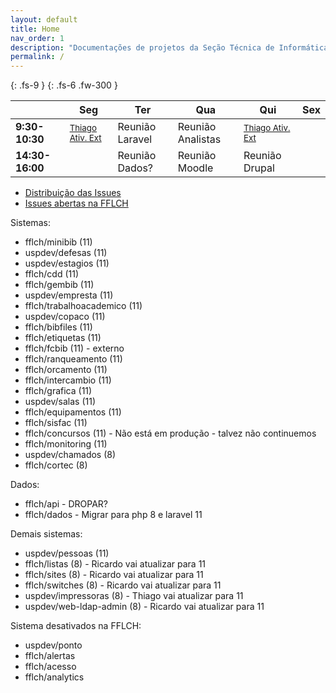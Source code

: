 ```yaml
---
layout: default
title: Home
nav_order: 1
description: "Documentações de projetos da Seção Técnica de Informática da FFLCH"
permalink: /
---
```


{: .fs-9 }
{: .fs-6 .fw-300 }

<table><thead>
  <tr>
    <th></th>
    <th>Seg</th>
    <th>Ter</th>
    <th>Qua</th>
    <th>Qui</th>
    <th>Sex</th>
  </tr></thead>
<tbody>
  <tr>
    <td><b>9:30-10:30</b></td>
    <td><small><u>Thiago Ativ. Ext</u></small></td>
    <td>Reunião Laravel</td>
    <td>Reunião Analistas</td>
    <td><small><u>Thiago Ativ. Ext</u></small></td>
    <td></td>
  </tr>
  <tr>
    <td><b>14:30-16:00</b></td>
    <td></td>
    <td>Reunião Dados?</td>
    <td>Reunião Moodle</td>
    <td>Reunião Drupal</td>
    <td></td>
  </tr>
</tbody>
</table>

- [Distribuição das Issues](https://github.com/orgs/fflch/projects/15/)
- [Issues abertas na FFLCH](https://github.com/search?q=org%3Afflch+is%3Aissue+is%3Aopen&type=issues)

Sistemas:

- fflch/minibib (11)
- uspdev/defesas (11)
- uspdev/estagios (11)
- fflch/cdd (11)
- fflch/gembib (11)
- uspdev/empresta (11)
- fflch/trabalhoacademico (11)
- uspdev/copaco (11)
- fflch/bibfiles (11)
- fflch/etiquetas (11)
- fflch/fcbib (11) - externo
- fflch/ranqueamento (11)
- fflch/orcamento (11)
- fflch/intercambio (11)
- fflch/grafica (11)
- uspdev/salas (11)
- fflch/equipamentos (11)
- fflch/sisfac (11)
- fflch/concursos (11) - Não está em produção - talvez não continuemos
- fflch/monitoring (11)
- uspdev/chamados (8)
- fflch/cortec (8) 

Dados:

- fflch/api - DROPAR?
- fflch/dados - Migrar para php 8 e laravel 11

Demais sistemas:

- uspdev/pessoas (11)
- fflch/listas (8) -  Ricardo vai atualizar para 11
- fflch/sites (8) -  Ricardo vai atualizar para 11
- fflch/switches (8) -  Ricardo vai atualizar para 11
- uspdev/impressoras (8) - Thiago vai atualizar para 11
- uspdev/web-ldap-admin (8) - Ricardo vai atualizar para 11

Sistema desativados na FFLCH:

- uspdev/ponto
- fflch/alertas
- fflch/acesso
- fflch/analytics
 

    



